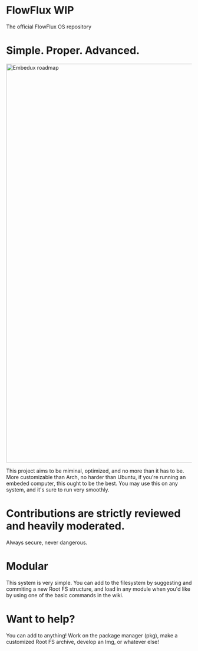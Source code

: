 # FlowFlux WIP
The official FlowFlux OS repository

# Simple. Proper. Advanced.
<img width="1920" height="1080" alt="Embedux roadmap" src="https://github.com/user-attachments/assets/4a521002-49da-4bf1-84c6-1f82829bdfe7" />

  This project aims to be miminal, optimized, and no more than it has to be. More customizable than Arch, no harder than Ubuntu, if you're running an embeded computer, this ought to be the best.
  You may use this on any system, and it's sure to run very smoothly.

# Contributions are strictly reviewed and heavily moderated.
Always secure, never dangerous.

# Modular
  This system is very simple. You can add to the filesystem by suggesting and commiting a new Root FS structure, and load in any module when you'd like by using one of the basic commands in the wiki.
  
# Want to help?
  You can add to anything! Work on the package manager (pkg), make a customized Root FS archive, develop an Img, or whatever else!





